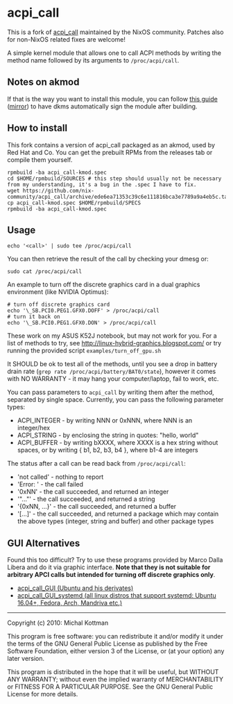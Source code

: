 # acpi\_call
This is a fork of [acpi_call](https://github.com/mkottman/acpi_call) maintained by the NixOS community.
Patches also for non-NixOS related fixes are welcome!

A simple kernel module that allows one to call ACPI methods by writing the
method name followed by its arguments to `/proc/acpi/call`.

## Notes on akmod
If that is the way you want to install this module, you can follow 
[this guide](https://web.archive.org/web/20210215173902/https://gist.github.com/dop3j0e/2a9e2dddca982c4f679552fc1ebb18df) ([mirror](https://gist.github.com/s-h-a-d-o-w/53c2215e955c3326c6ec8f812a0d2f27))
to have dkms automatically sign the module after building.

## How to install
This fork contains a version of acpi_call packaged as an akmod, used by Red Hat and Co.
You can get the prebuilt RPMs from the releases tab or compile them yourself.
```
rpmbuild -ba acpi_call-kmod.spec
cd $HOME/rpmbuild/SOURCES # this step should usually not be necessary from my understanding, it's a bug in the .spec I have to fix.
wget https://github.com/nix-community/acpi_call/archive/ede6ea71353c39c6e111816bca3e7789a9a4eb5c.tar.gz
cp acpi_call-kmod.spec $HOME/rpmbuild/SPECS
rpmbuild -ba acpi_call-kmod.spec
```

## Usage

    echo '<call>' | sudo tee /proc/acpi/call

You can then retrieve the result of the call by checking your dmesg or:

    sudo cat /proc/acpi/call

An example to turn off the discrete graphics card in a dual graphics
environment (like NVIDIA Optimus):

    # turn off discrete graphics card
    echo '\_SB.PCI0.PEG1.GFX0.DOFF' > /proc/acpi/call
    # turn it back on
    echo '\_SB.PCI0.PEG1.GFX0.DON' > /proc/acpi/call

These work on my ASUS K52J notebook, but may not work for you. For a list of
methods to try, see http://linux-hybrid-graphics.blogspot.com/ or try running
the provided script `examples/turn_off_gpu.sh`

It SHOULD be ok to test all of the methods, until you see a drop in battery
drain rate (`grep rate /proc/acpi/battery/BAT0/state`), however it comes
with NO WARRANTY - it may hang your computer/laptop, fail to work, etc.

You can pass parameters to `acpi_call` by writing them after the method,
separated by single space. Currently, you can pass the following parameter
types:

* ACPI_INTEGER - by writing NNN or 0xNNN, where NNN is an integer/hex
* ACPI_STRING - by enclosing the string in quotes: "hello, world"
* ACPI_BUFFER - by writing bXXXX, where XXXX is a hex string without spaces,
                or by writing { b1, b2, b3, b4 }, where b1-4 are integers

The status after a call can be read back from `/proc/acpi/call`:

* 'not called' - nothing to report
* 'Error: <description>' - the call failed
* '0xNN' - the call succeeded, and returned an integer
* '"..."' - the call succeeded, and returned a string
* '{0xNN, ...}' - the call succeeded, and returned a buffer
* '[...]' - the call succeeded, and returned a package which may contain the
   above types (integer, string and buffer) and other package types


## GUI Alternatives

Found this too difficult? Try to use these programs provided by Marco Dalla Libera and do it via graphic interface. **Note that they is not suitable for arbitrary 
APCI calls but intended for turning off discrete graphics only**.

* [acpi_call_GUI (Ubuntu and his derivates)](https://github.com/marcoDallas/acpi_call_GUI)
* [acpi_call_GUI_systemd (all linux distros that support systemd: Ubuntu 16.04+, Fedora, Arch, Mandriva etc.)](https://github.com/marcoDallas/acpi_call_GUI_systemd)

***

Copyright (c) 2010: Michal Kottman

This program is free software: you can redistribute it and/or modify
it under the terms of the GNU General Public License as published by
the Free Software Foundation, either version 3 of the License, or
(at your option) any later version.

This program is distributed in the hope that it will be useful,
but WITHOUT ANY WARRANTY; without even the implied warranty of
MERCHANTABILITY or FITNESS FOR A PARTICULAR PURPOSE.  See the
GNU General Public License for more details.
